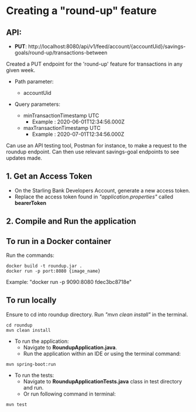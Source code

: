 # Creating a "round-up" feature

## API:
* **PUT**: http://localhost:8080/api/v1/feed/account/{accountUid}/savings-goals/round-up/transactions-between

Created a PUT endpoint for the 'round-up' feature for transactions in any given week.
* Path parameter:
  - accountUid

* Query parameters:
  - minTransactionTimestamp UTC
    - Example : 2020-06-01T12:34:56.000Z
  - maxTransactionTimestamp UTC
    - Example : 2020-07-01T12:34:56.000Z

Can use an API testing tool, Postman for instance, to make a request to the roundup endpoint.
Can then use relevant savings-goal endpoints to see updates made.

## 1. Get an Access Token
 - On the Starling Bank Developers Account, generate a new access token.
 - Replace the access token found in _"application.properties"_ called **bearerToken**

## 2. Compile and Run the application
## To run in a Docker container
Run the commands:
```
docker build -t roundup.jar .
docker run -p port:8080 {image_name}
```
Example: "docker run -p 9090:8080 fdec3bc8718e"

## To run locally
Ensure to cd into roundup directory.
Run _"mvn clean install"_ in the terminal.
```
cd roundup
mvn clean install
```

* To run the application:
  - Navigate to **RoundupApplication.java**.
  - Run the application within an IDE or using the terminal command:
```
mvn spring-boot:run
```

* To run the tests:
  - Navigate to  **RoundupApplicationTests.java** class in test directory and run.
  - Or run following command in terminal:
```
mvn test
```
